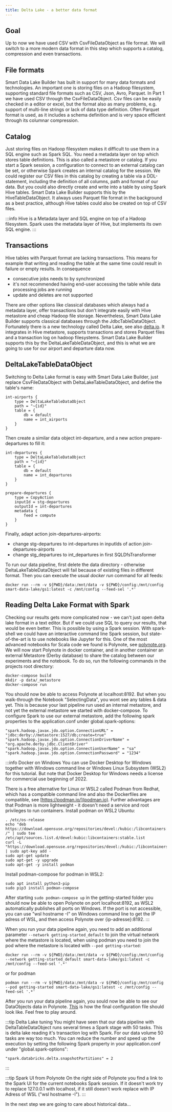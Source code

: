 ```yaml
---
title: Delta Lake - a better data format
---
```


## Goal

Up to now we have used CSV with CsvFileDataObject as file format. We will switch to a more modern data format in this step which supports a catalog, compression and even transactions.

## File formats

Smart Data Lake Builder has built in support for many data formats and technologies. 
An important one is storing files on a Hadoop filesystem, supporting standard file formats such as CSV, Json, Avro, Parquet.
In Part 1 we have used CSV through the CsvFileDataObject. Csv files can be easily checked in a editor or excel, but the format also as many problems, e.g. support of multi-line strings or lack of data type definition.
Often Parquet format is used, as it includes a schema definition and is very space efficient through its columnar compression.

## Catalog

Just storing files on Hadoop filesystem makes it difficult to use them in a SQL engine such as Spark SQL. You need a metadata layer on top which stores table definitions. This is also called a metastore or catalog.
If you start a Spark session, a configuration to connect to an external catalog can be set, or otherwise Spark creates an internal catalog for the session.
We could register our CSV files in this catalog by creating a table via a DDL-statement, including the definition of all columns, path and format of our data.
But you could also directly create and write into a table by using Spark Hive tables. 
Smart Data Lake Builder supports this by the HiveTableDataObject. It always uses Parquet file format in the background as a best practice, although Hive tables could also be created on top of CSV files.

:::info
Hive is a Metadata layer and SQL engine on top of a Hadoop filesystem. Spark uses the metadata layer of Hive, but implements its own SQL engine.
:::

## Transactions

Hive tables with Parquet format are lacking transactions. This means for example that writing and reading the table at the same time could result in failure or empty results. 
In consequence 
* consecutive jobs needs to by synchronized
* it's not recommended having end-user accessing the table while data processing jobs are running
* update and deletes are not supported

There are other options like classical databases which always had a metadata layer, offer transactions but don't integrate easily with Hive metastore and cheap Hadoop file storage.
Nevertheless, Smart Data Lake Builder supports classical databases through the JdbcTableDataObject.
Fortunately there is a new technology called Delta Lake, see also [delta.io](https://delta.io/). It integrates in Hive metastore, supports transactions and stores Parquet files and a transaction log on hadoop filesystems.
Smart Data Lake Builder supports this by the DeltaLakeTableDataObject, and this is what we are going to use for our airport and departure data now.

## DeltaLakeTableDataObject

Switching to Delta Lake format is easy with Smart Data Lake Builder, just replace CsvFileDataObject with DeltaLakeTableDataObject, and define the table's name:

    int-airports {
        type = DeltaLakeTableDataObject
        path = "~{id}"
        table = {
            db = default
            name = int_airports
        }
    }

Then create a similar data object int-departure, and a new action prepare-departures to fill it:

    int-departures {
        type = DeltaLakeTableDataObject
        path = "~{id}"
        table = {
            db = default
            name = int_departures
        }
    }
    
    prepare-departures {
        type = CopyAction
        inputId = stg-departures
        outputId = int-departures
        metadata {
            feed = compute
        }
    }

Finally, adapt action join-departures-airports:
* change stg-departures to int-departures in inputIds of action join-departures-airports
* change stg_departures to int_departures in first SQLDfsTransformer

To run our data pipeline, first delete the data directory - otherwise DeltaLakeTableDataObject will fail because of existing files in different format.
Then you can execute the usual *docker run* command for all feeds:

    docker run --rm -v ${PWD}/data:/mnt/data -v ${PWD}/config:/mnt/config smart-data-lake/gs1:latest -c /mnt/config --feed-sel '.*'

## Reading Delta Lake Format with Spark

Checking our results gets more complicated now - we can't just open delta lake format in a text editor.
But if we could use SQL to query our results, that would be even better. This is possible by using a Spark session.
With spark-shell we could have an interactive command line Spark session, but state-of-the-art is to use notebooks like Jupyter for this.
One of the most advanced notebooks for Scala code we found is Polynote, see [polynote.org](https://polynote.org/).
We will now start Polynote in docker container, and in another container an external Metastore (Derby database) to share the catalog between our experiments and the notebook.
To do so, run the following commands in the projects root directory:
    
    docker-compose build
    mkdir -p data/_metastore
    docker-compose run

You should now be able to access Polynote at localhost:8192. But when you walk-through the Notebook "SelectingData", you wont see any tables & data yet. 
This is because your last pipeline run used an internal metastore, and not yet the external metastore we started with docker-compose.
To configure Spark to use our external metastore, add the following spark properties to the application.conf under global.spark-options:

    "spark.hadoop.javax.jdo.option.ConnectionURL" = "jdbc:derby://metastore:1527/db;create=true"
    "spark.hadoop.javax.jdo.option.ConnectionDriverName" = "org.apache.derby.jdbc.ClientDriver"
    "spark.hadoop.javax.jdo.option.ConnectionUserName" = "sa"
    "spark.hadoop.javax.jdo.option.ConnectionPassword" = "1234"

:::info Docker on Windows
You can use Docker Desktop for Windows together with Windows command line or Windows Linux Subsystem (WSL2) for this tutorial. But note that Docker Desktop for Windows needs a license for commercial use
beginning of 2022.

There is a free alternative for Linux or WSL2 called Podman from Redhat, which has a compatible command line and also the Dockerfiles are compatible, see [https://podman.io/](podman.io).
Further advantages are that Podman is more lightweight - it doesn't need a service and root privileges to run containers.
Install podman on WSL2 Ubuntu:

    . /etc/os-release
    echo "deb https://download.opensuse.org/repositories/devel:/kubic:/libcontainers:/stable/xUbuntu_${VERSION_ID}/ /" | sudo tee /etc/apt/sources.list.d/devel:kubic:libcontainers:stable.list
    curl -L "https://download.opensuse.org/repositories/devel:/kubic:/libcontainers:/stable/xUbuntu_${VERSION_ID}/Release.key" | sudo apt-key add -
    sudo apt-get update
    sudo apt-get -y upgrade
    sudo apt-get -y install podman

Install podman-compose for podman in WSL2:

    sudo apt install python3-pip
    sudo pip3 install podman-compose

After starting `sudo podman-compose up` in the getting-started folder you should now be able to open Polynote on port localhost:8192, as WSL2 automatically publishes all ports on Windows. 
If the port is not accessible, you can use "wsl hostname -I" on Windows command line to get the IP adress of WSL, and then access Polynote over {ip-adresse}:8192.
:::

When you run your data pipeline again, you need to add an additional parameter `--network getting-started_default` to join the virtual network where the metastore is located,
when using podman you need to join the pod where the metastore is located with `--pod getting-started`:

    docker run --rm -v ${PWD}/data:/mnt/data -v ${PWD}/config:/mnt/config --network getting-started_default smart-data-lake/gs1:latest -c /mnt/config --feed-sel '.*'

or for podman

    podman run --rm -v ${PWD}/data:/mnt/data -v ${PWD}/config:/mnt/config --pod getting-started smart-data-lake/gs1:latest -c /mnt/config --feed-sel '.*'

After you run your data pipeline again, you sould now be able to see our DataObjects data in Polynote.
[This](config-examples/application-deltalake-part2.conf) is how the final configuration file should look like. Feel free to play around.

:::tip Delta Lake tuning
You might have seen that our data pipeline with DeltaTableDataObject runs several times a Spark stage with 50 tasks.
This is delta lake reading it's transaction log with Spark. For our data volume 50 tasks are way too much.
You can reduce the number and speed up the execution by setting the following Spark property in your application.conf under "global.spark-options":

    "spark.databricks.delta.snapshotPartitions" = 2
:::

:::tip Spark UI from Polynote
On the right side of Polynote you find a link to the Spark UI for the current notebooks Spark session. 
If it doesn't work try to replace 127.0.0.1 with localhost, if it still doesn't work replace with IP Adress of WSL ("wsl hostname -I"). 
:::

In the next step we are going to care about historical data...